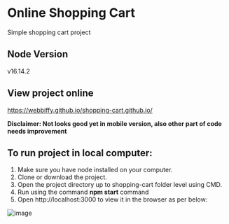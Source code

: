 # Online Shopping Cart

Simple shopping cart project

## Node Version
v16.14.2

## View project online
https://webbiffy.github.io/shopping-cart.github.io/

**Disclaimer: Not looks good yet in mobile version, also other part of code needs improvement**

## To run project in local computer:

1. Make sure you have node installed on your computer.
2. Clone or download the project.
3. Open the project directory up to shopping-cart folder level using CMD.
4. Run using the command **npm start** command
5. Open http://localhost:3000 to view it in the browser as per below:

![image](https://user-images.githubusercontent.com/40140655/163708198-f3d2d040-d3a6-491f-9a55-5c58fe0ec88c.png)
